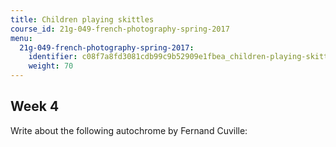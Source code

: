 ```yaml
---
title: Children playing skittles
course_id: 21g-049-french-photography-spring-2017
menu:
  21g-049-french-photography-spring-2017:
    identifier: c08f7a8fd3081cdb99c9b52909e1fbea_children-playing-skittles
    weight: 70
---
```

Week 4
------

Write about the following autochrome by Fernand Cuville: